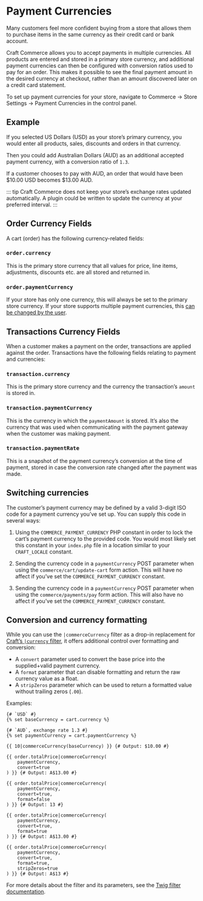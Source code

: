 # Payment Currencies

Many customers feel more confident buying from a store that allows them to purchase items in the same currency as their credit card or bank account.

Craft Commerce allows you to accept payments in multiple currencies. All products are entered and stored in a primary store currency, and additional payment currencies can then be configured with conversion ratios used to pay for an order. This makes it possible to see the final payment amount in the desired currency at checkout, rather than an amount discovered later on a credit card statement.

To set up payment currencies for your store, navigate to Commerce → Store Settings → Payment Currencies in the control panel.

## Example

If you selected US Dollars (USD) as your store’s primary currency, you would enter all products, sales, discounts and orders in that currency.

Then you could add Australian Dollars (AUD) as an additional accepted payment currency, with a conversion ratio of `1.3`.

If a customer chooses to pay with AUD, an order that would have been $10.00 USD becomes $13.00 AUD.

::: tip
Craft Commerce does not keep your store’s exchange rates updated automatically. A plugin could be written to update the currency at your preferred interval.
:::

## Order Currency Fields

A cart (order) has the following currency-related fields:

### `order.currency`

This is the primary store currency that all values for price, line items, adjustments, discounts etc. are all stored and returned in.

### `order.paymentCurrency`

If your store has only one currency, this will always be set to the primary store currency. If your store supports multiple payment currencies, this [can be changed by the user](#switching-currencies).

## Transactions Currency Fields

When a customer makes a payment on the order, transactions are applied against the order. Transactions have the following fields relating to payment and currencies:

### `transaction.currency`

This is the primary store currency and the currency the transaction’s `amount` is stored in.

### `transaction.paymentCurrency`

This is the currency in which the `paymentAmount` is stored. It’s also the currency that was used when communicating with the payment gateway when the customer was making payment.

### `transaction.paymentRate`

This is a snapshot of the payment currency’s conversion at the time of payment, stored in case the conversion rate changed after the payment was made.

## Switching currencies

The customer’s payment currency may be defined by a valid 3-digit ISO code for a payment currency you’ve set up. You can supply this code in several ways:

1. Using the `COMMERCE_PAYMENT_CURRENCY` PHP constant in order to lock the cart’s payment currency to the provided code. You would most likely set this constant in your `index.php` file in a location similar to your `CRAFT_LOCALE` constant.

2. Sending the currency code in a `paymentCurrency` POST parameter when using the `commerce/cart/update-cart` form action. This will have no affect if you’ve set the `COMMERCE_PAYMENT_CURRENCY` constant.

3. Sending the currency code in a `paymentCurrency` POST parameter when using the `commerce/payments/pay` form action. This will also have no affect if you’ve set the `COMMERCE_PAYMENT_CURRENCY` constant.

## Conversion and currency formatting

While you can use the `|commerceCurrency` filter as a drop-in replacement for [Craft’s `|currency` filter](https://docs.craftcms.com/v3/dev/filters.html#currency), it offers additional control over formatting and conversion:

- A `convert` parameter used to convert the base price into the supplied+valid payment currency.
- A `format` parameter that can disable formatting and return the raw currency value as a float.
- A `stripZeros` parameter which can be used to return a formatted value without trailing zeros (`.00`).

Examples:

```twig
{# `USD` #}
{% set baseCurrency = cart.currency %}

{# `AUD`, exchange rate 1.3 #}
{% set paymentCurrency = cart.paymentCurrency %}

{{ 10|commerceCurrency(baseCurrency) }} {# Output: $10.00 #}

{{ order.totalPrice|commerceCurrency(
    paymentCurrency,
    convert=true
) }} {# Output: A$13.00 #}

{{ order.totalPrice|commerceCurrency(
    paymentCurrency,
    convert=true,
    format=false
) }} {# Output: 13 #}

{{ order.totalPrice|commerceCurrency(
    paymentCurrency,
    convert=true,
    format=true
) }} {# Output: A$13.00 #}

{{ order.totalPrice|commerceCurrency(
    paymentCurrency,
    convert=true,
    format=true,
    stripZeros=true
) }} {# Output: A$13 #}
```

For more details about the filter and its parameters, see the [Twig filter documentation](twig-filters.md#commercecurrency).
